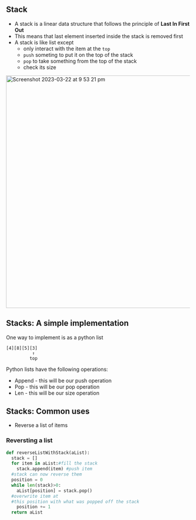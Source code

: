 ## Stack
* A stack is a linear data structure that follows the principle of **Last In First Out**
* This means that last element inserted inside the stack is removed first
* A stack is like list except
  - only interact with the item at the `top`
  -  `push` someting to put it on the top of the stack
  -  `pop` to take something from the top of the stack
  -  check its size

<img width="636" alt="Screenshot 2023-03-22 at 9 53 21 pm" src="https://user-images.githubusercontent.com/94044443/227047286-a7b9dc23-3b2d-4fe2-ae12-4361544f04b0.png">

## Stacks: A simple implementation
One way to implement is as a python list
```
[4][8][5][3]
          ↑
         top
```
Python lists have the following operations:
* Append - this will be our push operation
* Pop - this will be our pop operation
* Len - this will be our size operation

## Stacks: Common uses
* Reverse a list of items

### Reversting a list
```py
def reverseListWithStack(aList):
  stack = []
  for item in aList:#fill the stack
    stack.append(item) #push item
  #stack can now reverse them
  position = 0
  while len(stack)>0:
    aList[position] = stack.pop()
  #overwrite item at
  #this position with what was popped off the stack
    position += 1
  return aList
```

